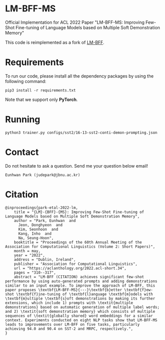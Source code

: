 # LM-BFF-MS
Official Implementation for ACL 2022 Paper "LM-BFF-MS: Improving Few-Shot Fine-tuning of Language Models based on Multiple Soft Demonstration Memory"

This code is reimplemented as a fork of [LM-BFF](https://github.com/princeton-nlp/LM-BFF).

# Requirements

To run our code, please install all the dependency packages by using the following command:

```shell script
pip3 install -r requirements.txt
```

Note that we support only **PyTorch**.

# Running

```shell script
python3 trainer.py configs/sst2/16-13-sst2-conti-demon-prompting.json
```

# Contact

Do not hesitate to ask a question. Send me your question below email!
```
Eunhwan Park (judepark@jbnu.ac.kr)
```

# Citation

```
@inproceedings{park-etal-2022-lm,
    title = "{LM}-{BFF}-{MS}: Improving Few-Shot Fine-tuning of Language Models based on Multiple Soft Demonstration Memory",
    author = "Park, Eunhwan  and
      Jeon, Donghyeon  and
      Kim, Seonhoon  and
      Kang, Inho  and
      Na, Seung-Hoon",
    booktitle = "Proceedings of the 60th Annual Meeting of the Association for Computational Linguistics (Volume 2: Short Papers)",
    month = may,
    year = "2022",
    address = "Dublin, Ireland",
    publisher = "Association for Computational Linguistics",
    url = "https://aclanthology.org/2022.acl-short.34",
    pages = "310--317",
    abstract = "LM-BFF (CITATION) achieves significant few-shot performance by using auto-generated prompts and adding demonstrations similar to an input example. To improve the approach of LM-BFF, this paper proposes \textbf{LM-BFF-MS}{---}\textbf{b}etter \textbf{f}ew-shot \textbf{f}ine-tuning of \textbf{l}anguage \textbf{m}odels with \textbf{m}ultiple \textbf{s}oft demonstrations by making its further extensions, which include 1) prompts with \textit{multiple demonstrations} based on automatic generation of multiple label words; and 2) \textit{soft demonstration memory} which consists of multiple sequences of \textit{globally shared} word embeddings for a similar context. Experiments conducted on eight NLP tasks show that LM-BFF-MS leads to improvements over LM-BFF on five tasks, particularly achieving 94.0 and 90.4 on SST-2 and MRPC, respectively.",
}
```
